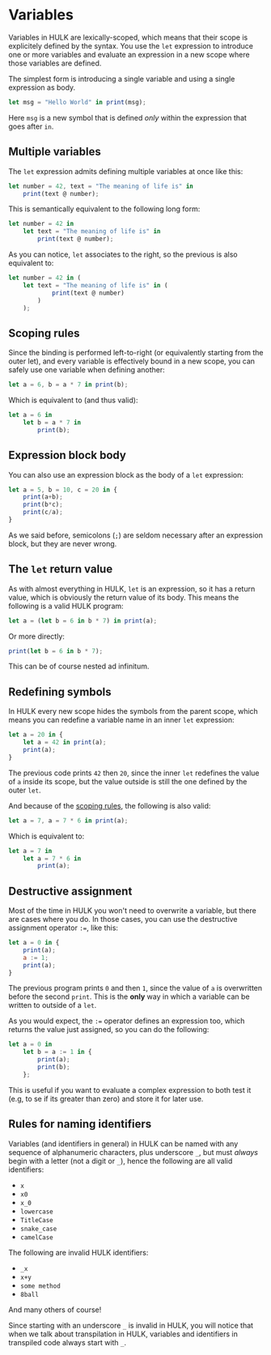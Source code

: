 # Variables

Variables in HULK are lexically-scoped, which means that their scope is explicitely defined by the syntax. You use the `let` expression to introduce one or more variables and evaluate an expression in a new scope where those variables are defined.

The simplest form is introducing a single variable and using a single expression as body.

```js
let msg = "Hello World" in print(msg);
```

Here `msg` is a new symbol that is defined *only* within the expression that goes after `in`.

## Multiple variables

The `let` expression admits defining multiple variables at once like this:

```js
let number = 42, text = "The meaning of life is" in
    print(text @ number);
```

This is semantically equivalent to the following long form:

```js
let number = 42 in
    let text = "The meaning of life is" in
        print(text @ number);
```

As you can notice, `let` associates to the right, so the previous is also equivalent to:

```js
let number = 42 in (
    let text = "The meaning of life is" in (
            print(text @ number)
        )
    );
```

## Scoping rules

Since the binding is performed left-to-right (or equivalently starting from the outer let), and every variable is effectively bound in a new scope, you can safely use one variable when defining another:

```js
let a = 6, b = a * 7 in print(b);
```

Which is equivalent to (and thus valid):

```js
let a = 6 in
    let b = a * 7 in
        print(b);
```

## Expression block body

You can also use an expression block as the body of a `let` expression:

```js
let a = 5, b = 10, c = 20 in {
    print(a+b);
    print(b*c);
    print(c/a);
}
```

As we said before, semicolons (`;`) are seldom necessary after an expression block, but they are never wrong.

## The `let` return value

As with almost everything in HULK, `let` is an expression, so it has a return value, which is obviously the return value of its body. This means the following is a valid HULK program:

```js
let a = (let b = 6 in b * 7) in print(a);
```

Or more directly:

```js
print(let b = 6 in b * 7);
```

This can be of course nested ad infinitum.

## Redefining symbols

In HULK every new scope hides the symbols from the parent scope, which means you can redefine a variable name in an inner `let` expression:

```js
let a = 20 in {
    let a = 42 in print(a);
    print(a);
}
```

The previous code prints `42` then `20`, since the inner `let` redefines the value of `a` inside its scope, but the value outside is still the one defined by the outer `let`.

And because of the [scoping rules](#scoping-rules), the following is also valid:

```js
let a = 7, a = 7 * 6 in print(a);
```

Which is equivalent to:

```js
let a = 7 in
    let a = 7 * 6 in
        print(a);
```

## Destructive assignment

Most of the time in HULK you won't need to overwrite a variable, but there are cases where you do. In those cases, you can use the destructive assignment operator `:=`, like this:

```js
let a = 0 in {
    print(a);
    a := 1;
    print(a);
}
```

The previous program prints `0` and then `1`, since the value of `a` is overwritten before the second `print`.
This is the **only** way in which a variable can be written to outside of a `let`.

As you would expect, the `:=` operator defines an expression too, which returns the value just assigned, so you can do the following:

```js
let a = 0 in
    let b = a := 1 in {
        print(a);
        print(b);
    };
```

This is useful if you want to evaluate a complex expression to both test it (e.g, to se if its greater than zero) and store it for later use.

## Rules for naming identifiers

Variables (and identifiers in general) in HULK can be named with any sequence of alphanumeric characters, plus underscore `_`, but must *always* begin with a letter (not a digit or `_`), hence the following are all valid identifiers:

- `x`
- `x0`
- `x_0`
- `lowercase`
- `TitleCase`
- `snake_case`
- `camelCase`

The following are invalid HULK identifiers:

- `_x`
- `x+y`
- `some method`
- `8ball`

And many others of course!

Since starting with an underscore `_` is invalid in HULK, you will notice that when we talk about transpilation in HULK, variables and identifiers in transpiled code always start with `_`.
